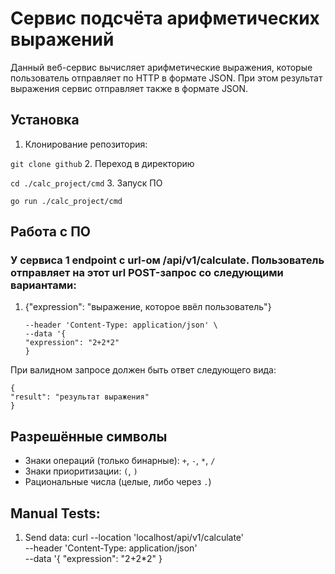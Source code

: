 # Сервис подсчёта арифметических выражений

Данный веб-сервис вычисляет арифметические выражения, которые пользователь отправляет по HTTP в формате JSON. 
При этом результат выражения сервис отправляет также в формате JSON.

## Установка
1. Клонирование репозитория:

```git clone github```
2. Переход в директорию

```cd ./calc_project/cmd```
3. Запуск ПО

```go run ./calc_project/cmd```

## Работа с ПО
### У сервиса 1 endpoint с url-ом /api/v1/calculate. Пользователь отправляет на этот url POST-запрос со следующими вариантами:

1. {"expression": "выражение, которое ввёл пользователь"}
    ```curl --location 'localhost/api/v1/calculate' \
   --header 'Content-Type: application/json' \
   --data '{
   "expression": "2+2*2"
   }
 При валидном запросе должен быть ответ следующего вида:

    {
    "result": "результат выражения"
    }


## Разрешённые символы
- Знаки операций (только бинарные): `+`, `-`, `*`, `/`
- Знаки приоритизации: `(`, `)`
- Рациональные числа (целые, либо через `.`)

## Manual Tests:
1. Send data: curl --location 'localhost/api/v1/calculate' \
   --header 'Content-Type: application/json' \
   --data '{
   "expression": "2+2*2"
   }
